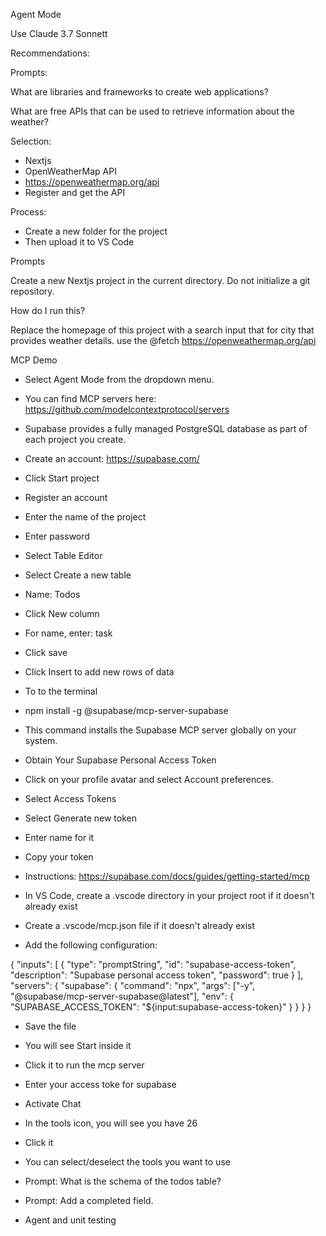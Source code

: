 Agent Mode

Use Claude 3.7 Sonnett

Recommendations:

Prompts:

What are libraries and frameworks to create web applications?

What are free APIs that can be used to retrieve information about the weather? 

Selection:
- Nextjs
- OpenWeatherMap API
- https://openweathermap.org/api
- Register and get the API

Process:
- Create a new folder for the project
- Then upload it to VS Code

Prompts

Create a new Nextjs project in the current directory. Do not initialize a git repository.


How do I run this?

Replace the homepage of this project with a search input that for city that provides weather details. use the @fetch https://openweathermap.org/api

MCP Demo

- Select Agent Mode from the dropdown menu.​
- You can find MCP servers here: https://github.com/modelcontextprotocol/servers
- Supabase provides a fully managed PostgreSQL database as part of each project you create. 
- Create an account: https://supabase.com/
- Click Start project
- Register an account
- Enter the name of the project
- Enter password
- Select Table Editor
- Select Create a new table
- Name: Todos
- Click New column
- For name, enter: task
- Click save
- Click Insert to add new rows of data

- To to the terminal 
- npm install -g @supabase/mcp-server-supabase
- This command installs the Supabase MCP server globally on your system.
- Obtain Your Supabase Personal Access Token
- Click on your profile avatar and select Account preferences.
- Select Access Tokens
- Select Generate new token
- Enter name for it
- Copy your token

- Instructions:  https://supabase.com/docs/guides/getting-started/mcp
- In VS Code, create a .vscode directory in your project root if it doesn't already exist
- Create a .vscode/mcp.json file if it doesn't already exist
- Add the following configuration:


{
  "inputs": [
    {
      "type": "promptString",
      "id": "supabase-access-token",
      "description": "Supabase personal access token",
      "password": true
    }
  ],
  "servers": {
    "supabase": {
      "command": "npx",
      "args": ["-y", "@supabase/mcp-server-supabase@latest"],
      "env": {
        "SUPABASE_ACCESS_TOKEN": "${input:supabase-access-token}"
      }
    }
  }
}

- Save the file
- You will see Start inside it
- Click it to run the mcp server
- Enter your access toke for supabase
- Activate Chat
- In the tools icon, you will see you have 26
- Click it
- You can select/deselect the tools you want to use
- Prompt: What is the schema of the todos table?
- Prompt: Add a completed field.

- Agent and unit testing
